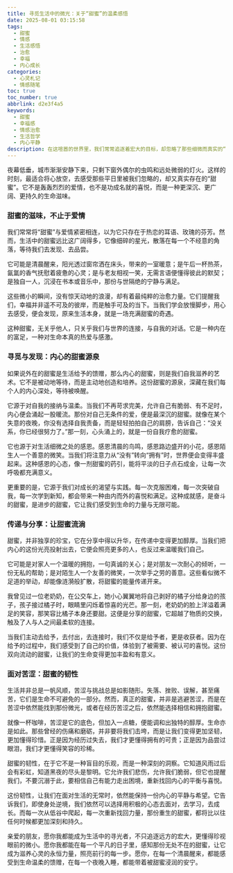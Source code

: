 ```yaml
---
title: 寻觅生活中的微光：关于“甜蜜”的温柔感悟
date: 2025-08-01 03:15:58
tags:
  - 甜蜜
  - 情感
  - 生活感悟
  - 治愈
  - 幸福
  - 内心成长
categories:
  - 心灵札记
  - 情感随笔
toc: true
toc_number: true
abbrlink: d2e3f4a5
keywords:
  - 甜蜜
  - 幸福感
  - 情感治愈
  - 生活哲学
  - 内心平静
description: 在这喧嚣的世界里，我们常常追逐着宏大的目标，却忽略了那些细微而真实的“甜蜜”。它不是惊天动地的浪漫，也不是物质堆砌的满足，而是藏匿于日常点滴中的温柔微光。这篇文字，想与你一同探寻，如何感知、珍藏并传递这份无处不在的甜蜜，让它成为滋养我们心灵的永恒力量。
---
```


夜幕低垂，城市渐渐安静下来，只剩下窗外偶尔的虫鸣和远处微弱的灯火。这样的时刻，最适合将心放空，去感受那些平日里被我们忽略的，却又真实存在的“甜蜜”。它不是轰轰烈烈的爱情，也不是功成名就的喜悦，而是一种更深沉、更广阔、更持久的生命滋味。

### 甜蜜的滋味，不止于爱情

我们常常将“甜蜜”与爱情紧密相连，以为它只存在于热恋的耳语、玫瑰的芬芳。然而，生活中的甜蜜远比这广阔得多，它像细碎的星光，散落在每一个不经意的角落，等待我们去发现、去品尝。

它可能是清晨醒来，阳光透过窗帘洒在床头，带来的一室暖意；是午后一杯热茶，氤氲的香气抚慰着疲惫的心灵；是与老友相视一笑，无需言语便懂得彼此的默契；是独自一人，沉浸在书本或音乐中，那份与世隔绝的宁静与满足。

这些微小的瞬间，没有惊天动地的浪漫，却有着最纯粹的治愈力量。它们提醒我们，幸福并非遥不可及的彼岸，而是触手可及的当下。当我们学会放慢脚步，用心去感受，便会发现，原来生活本身，就是一场充满甜蜜的奇遇。

这种甜蜜，无关乎他人，只关乎我们与世界的连接，与自我的对话。它是一种内在的富足，一种对生命本真的热爱与感激。

### 寻觅与发现：内心的甜蜜源泉

如果说外在的甜蜜是生活给予的馈赠，那么内心的甜蜜，则是我们自我滋养的艺术。它不是被动地等待，而是主动地创造和培养。这份甜蜜的源泉，深藏在我们每个人的内心深处，等待被唤醒。

它源于对自我的接纳与温柔。当我们不再苛求完美，允许自己有脆弱、有不足时，内心便会涌起一股暖流。那份对自己无条件的爱，便是最深沉的甜蜜。就像在某个失意的夜晚，你没有选择自我责备，而是轻轻拍拍自己的肩膀，告诉自己：“没关系，你已经很努力了。”那一刻，心头涌上的，就是一份自我疗愈的甜蜜。

它也源于对生活细微之处的感恩。感恩清晨的鸟鸣，感恩路边盛开的小花，感恩陌生人一个善意的微笑。当我们将注意力从“没有”转向“拥有”时，世界便会变得丰盛起来。这种感恩的心态，像一剂甜蜜的药引，能将平淡的日子点石成金，让每一次呼吸都充满意义。

更重要的是，它源于我们对成长的渴望与实践。每一次克服困难，每一次突破自我，每一次学到新知，都会带来一种由内而外的喜悦和满足。这种成就感，是奋斗的甜蜜，是进步的甜蜜，它让我们感受到生命的力量与无限可能。

### 传递与分享：让甜蜜流淌

甜蜜，并非独享的珍宝，它在分享中得以升华，在传递中变得更加醇厚。当我们把内心的这份光亮投射出去，它便会照亮更多的人，也反过来温暖我们自己。

它可能是对家人一个温暖的拥抱，一句真诚的关心；是对朋友一次耐心的倾听，一份无私的帮助；是对陌生人一个友善的微笑，一次举手之劳的善意。这些看似微不足道的举动，却能像涟漪般扩散，将甜蜜的能量传递开来。

我曾见过一位老奶奶，在公交车上，她小心翼翼地将自己剥好的橘子分给身边的孩子，孩子接过橘子时，眼睛里闪烁着惊喜的光芒。那一刻，老奶奶的脸上洋溢着满足的笑容，那笑容比橘子本身还要甜。这便是分享的甜蜜，它超越了物质的交换，触及了人与人之间最柔软的连接。

当我们主动去给予，去付出，去连接时，我们不仅是给予者，更是收获者。因为在给予的过程中，我们感受到了自己的价值，体验到了被需要、被认可的喜悦。这份双向流动的甜蜜，让我们的生命变得更加丰盈和有意义。

### 面对苦涩：甜蜜的韧性

生活并非总是一帆风顺，苦涩与挑战总是如影随形。失落、挫败、误解，甚至痛苦，它们是生命不可避免的一部分。然而，真正的甜蜜，并非是逃避苦涩，而是在苦涩中依然能找到那份微光，或者在经历苦涩之后，依然能选择相信和拥抱甜蜜。

就像一杯咖啡，苦涩是它的底色，但加入一点糖，便能调和出独特的醇厚。生命亦是如此。那些曾经的伤痛和磨砺，并非要将我们击垮，而是让我们变得更加坚韧，更加懂得珍惜。正是因为经历过失去，我们才更懂得拥有的可贵；正是因为品尝过眼泪，我们才更懂得笑容的珍稀。

甜蜜的韧性，在于它不是一种盲目的乐观，而是一种深刻的洞察。它知道风雨过后会有彩虹，知道黑夜的尽头是黎明。它允许我们悲伤，允许我们脆弱，但它也提醒我们，不要沉溺于此，要相信自己有能力走出困境，重新找回内心的平衡与喜悦。

这份韧性，让我们在面对生活的无常时，依然能保持一份内心的平静与希望。它告诉我们，即使身处逆境，我们依然可以选择用积极的心态去面对，去学习，去成长。而每一次从低谷中爬起，每一次重新找回力量，那份重生的甜蜜，都将比以往任何时候都更加深刻和持久。

亲爱的朋友，愿你我都能成为生活中的寻光者，不只追逐远方的宏大，更懂得珍视眼前的微小。愿你我都能在每一个平凡的日子里，感知那份无处不在的甜蜜，让它成为滋养心灵的永恒力量，照亮前行的每一步。愿你，在每一个清晨醒来，都能感受到生命温柔的馈赠，在每一个夜晚入睡，都能带着被甜蜜浸润的安宁。